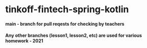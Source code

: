 # tinkoff-fintech-spring-kotlin
#### main - branch for pull reqests for checking by teachers
#### Any other branches (lesson1, lesson2, etc) are used for various homework - 2021